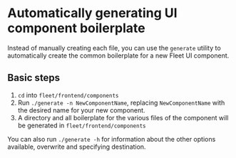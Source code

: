 # Automatically generating UI component boilerplate

Instead of manually creating each file, you can use
the `generate` utility to automatically create the common boilerplate for a new Fleet UI component.

## Basic steps

1. `cd` into `fleet/frontend/components`
2. Run `./generate -n NewComponentName`, replacing `NewComponentName` with the desired name for your
   new component.
3. A directory and all boilerplate for the various files of the component will be generated in
   `fleet/frontend/components`


You can also run `./generate -h` for information about the other options available, overwrite and
specifying destination.

<meta name="pageOrderInSection" value="450">
